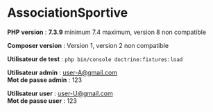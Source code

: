 # AssociationSportive

**PHP version** : **7.3.9** minimum 7.4 maximum, version 8 non compatible  

**Composer version** : Version 1, version 2 non compatible

**Utilisateur de test** : `php bin/console doctrine:fixtures:load`  
  
**Utilisateur admin** : user-A@gmail.com  
**Mot de passe admin** : 123  
  
**Utilisateur user** : user-U@gmail.com  
**Mot de passe user** : 123
